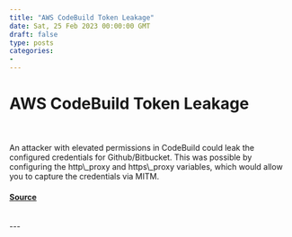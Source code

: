 ```yaml
---
title: "AWS CodeBuild Token Leakage"
date: Sat, 25 Feb 2023 00:00:00 GMT
draft: false
type: posts
categories: 
- 
---
```

# AWS CodeBuild Token Leakage

<br/>

<br/>
An attacker with elevated permissions in CodeBuild could leak the configured credentials for Github/Bitbucket. This was possible by configuring the http\_proxy and https\_proxy variables, which would allow you to capture the credentials via MITM.

#### [Source](https://www.cloudvulndb.org/aws-codebuild-access-token-leak)

<br/>
---
